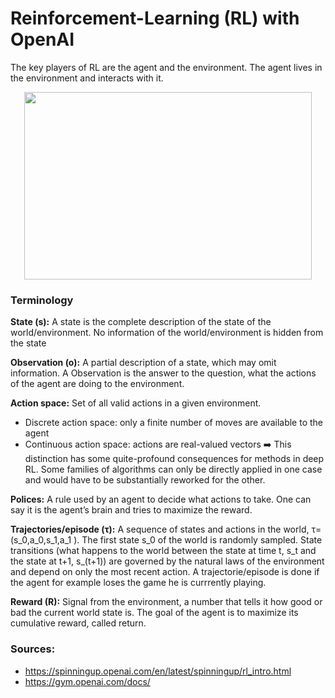 # Reinforcement-Learning (RL) with OpenAI
The key players of RL are the agent and the environment. The agent lives in the environment and interacts with it.


<p align="center">
  <img width="460" height="300" src="https://user-images.githubusercontent.com/75802671/131371250-4bbf68b6-3f76-4453-b67f-51de153afc49.png">
</p>

### Terminology

**State (s):** A state is the complete description of the state of the world/environment. No information of the world/environment is hidden from the state

**Observation (o):** A partial description of a state, which may omit information. A Observation is the answer to the question, what the actions of the agent are doing to the           environment.

**Action space:** Set of all valid actions in a given environment.
- Discrete action space: only a finite number of moves are available to the agent
- Continuous action space: actions are real-valued vectors
➡️ This distinction has some quite-profound consequences for methods in deep RL. Some families of algorithms can only be directly applied in one case and would have to be substantially reworked for the other.

**Polices:** A rule used by an agent to decide what actions to take. One can say it is the agent’s brain and tries to maximize the reward.

**Trajectories/episode (τ):** A sequence of states and actions in the world, τ=(s_0,a_0,s_1,a_1 ).
The first state s_0 of the world is randomly sampled. State transitions (what happens to the world between the state at time t, s_t and the state at t+1, s_(t+1)) are governed by the natural laws of the environment and depend on only the most recent action. 
A trajectorie/episode is done if the agent for example loses the game he is currrently playing. 

**Reward (R):** Signal from the environment, a number that tells it how good or bad the current world state is. The goal of the agent is to maximize its cumulative reward, called return.


### Sources: 
- https://spinningup.openai.com/en/latest/spinningup/rl_intro.html
- https://gym.openai.com/docs/

